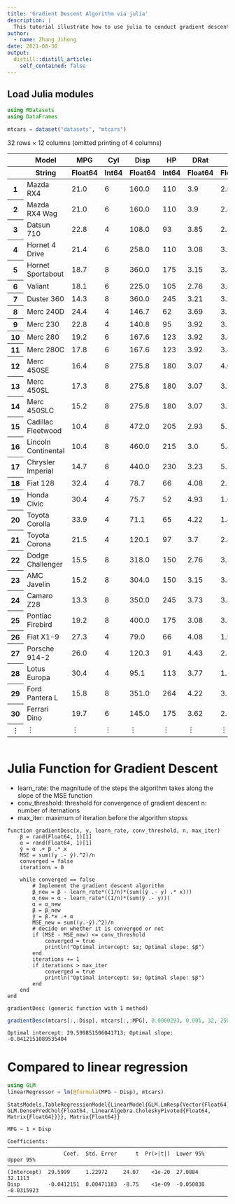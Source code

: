 ```yaml
---
title: 'Gradient Descent Algorithm via julia'
description: |
  This tutorial illustrate how to use julia to conduct gradient descent algorithm.
author:
  - name: Zhang Jihong
date: 2021-08-30
output:
  distill::distill_article:
    self_contained: false
---
```


## Load Julia modules
```julia
using RDatasets
using DataFrames
```


```julia
mtcars = dataset("datasets", "mtcars")
```




<div class="data-frame"><p>32 rows × 12 columns (omitted printing of 4 columns)</p><table class="data-frame"><thead><tr><th></th><th>Model</th><th>MPG</th><th>Cyl</th><th>Disp</th><th>HP</th><th>DRat</th><th>WT</th><th>QSec</th></tr><tr><th></th><th title="String">String</th><th title="Float64">Float64</th><th title="Int64">Int64</th><th title="Float64">Float64</th><th title="Int64">Int64</th><th title="Float64">Float64</th><th title="Float64">Float64</th><th title="Float64">Float64</th></tr></thead><tbody><tr><th>1</th><td>Mazda RX4</td><td>21.0</td><td>6</td><td>160.0</td><td>110</td><td>3.9</td><td>2.62</td><td>16.46</td></tr><tr><th>2</th><td>Mazda RX4 Wag</td><td>21.0</td><td>6</td><td>160.0</td><td>110</td><td>3.9</td><td>2.875</td><td>17.02</td></tr><tr><th>3</th><td>Datsun 710</td><td>22.8</td><td>4</td><td>108.0</td><td>93</td><td>3.85</td><td>2.32</td><td>18.61</td></tr><tr><th>4</th><td>Hornet 4 Drive</td><td>21.4</td><td>6</td><td>258.0</td><td>110</td><td>3.08</td><td>3.215</td><td>19.44</td></tr><tr><th>5</th><td>Hornet Sportabout</td><td>18.7</td><td>8</td><td>360.0</td><td>175</td><td>3.15</td><td>3.44</td><td>17.02</td></tr><tr><th>6</th><td>Valiant</td><td>18.1</td><td>6</td><td>225.0</td><td>105</td><td>2.76</td><td>3.46</td><td>20.22</td></tr><tr><th>7</th><td>Duster 360</td><td>14.3</td><td>8</td><td>360.0</td><td>245</td><td>3.21</td><td>3.57</td><td>15.84</td></tr><tr><th>8</th><td>Merc 240D</td><td>24.4</td><td>4</td><td>146.7</td><td>62</td><td>3.69</td><td>3.19</td><td>20.0</td></tr><tr><th>9</th><td>Merc 230</td><td>22.8</td><td>4</td><td>140.8</td><td>95</td><td>3.92</td><td>3.15</td><td>22.9</td></tr><tr><th>10</th><td>Merc 280</td><td>19.2</td><td>6</td><td>167.6</td><td>123</td><td>3.92</td><td>3.44</td><td>18.3</td></tr><tr><th>11</th><td>Merc 280C</td><td>17.8</td><td>6</td><td>167.6</td><td>123</td><td>3.92</td><td>3.44</td><td>18.9</td></tr><tr><th>12</th><td>Merc 450SE</td><td>16.4</td><td>8</td><td>275.8</td><td>180</td><td>3.07</td><td>4.07</td><td>17.4</td></tr><tr><th>13</th><td>Merc 450SL</td><td>17.3</td><td>8</td><td>275.8</td><td>180</td><td>3.07</td><td>3.73</td><td>17.6</td></tr><tr><th>14</th><td>Merc 450SLC</td><td>15.2</td><td>8</td><td>275.8</td><td>180</td><td>3.07</td><td>3.78</td><td>18.0</td></tr><tr><th>15</th><td>Cadillac Fleetwood</td><td>10.4</td><td>8</td><td>472.0</td><td>205</td><td>2.93</td><td>5.25</td><td>17.98</td></tr><tr><th>16</th><td>Lincoln Continental</td><td>10.4</td><td>8</td><td>460.0</td><td>215</td><td>3.0</td><td>5.424</td><td>17.82</td></tr><tr><th>17</th><td>Chrysler Imperial</td><td>14.7</td><td>8</td><td>440.0</td><td>230</td><td>3.23</td><td>5.345</td><td>17.42</td></tr><tr><th>18</th><td>Fiat 128</td><td>32.4</td><td>4</td><td>78.7</td><td>66</td><td>4.08</td><td>2.2</td><td>19.47</td></tr><tr><th>19</th><td>Honda Civic</td><td>30.4</td><td>4</td><td>75.7</td><td>52</td><td>4.93</td><td>1.615</td><td>18.52</td></tr><tr><th>20</th><td>Toyota Corolla</td><td>33.9</td><td>4</td><td>71.1</td><td>65</td><td>4.22</td><td>1.835</td><td>19.9</td></tr><tr><th>21</th><td>Toyota Corona</td><td>21.5</td><td>4</td><td>120.1</td><td>97</td><td>3.7</td><td>2.465</td><td>20.01</td></tr><tr><th>22</th><td>Dodge Challenger</td><td>15.5</td><td>8</td><td>318.0</td><td>150</td><td>2.76</td><td>3.52</td><td>16.87</td></tr><tr><th>23</th><td>AMC Javelin</td><td>15.2</td><td>8</td><td>304.0</td><td>150</td><td>3.15</td><td>3.435</td><td>17.3</td></tr><tr><th>24</th><td>Camaro Z28</td><td>13.3</td><td>8</td><td>350.0</td><td>245</td><td>3.73</td><td>3.84</td><td>15.41</td></tr><tr><th>25</th><td>Pontiac Firebird</td><td>19.2</td><td>8</td><td>400.0</td><td>175</td><td>3.08</td><td>3.845</td><td>17.05</td></tr><tr><th>26</th><td>Fiat X1-9</td><td>27.3</td><td>4</td><td>79.0</td><td>66</td><td>4.08</td><td>1.935</td><td>18.9</td></tr><tr><th>27</th><td>Porsche 914-2</td><td>26.0</td><td>4</td><td>120.3</td><td>91</td><td>4.43</td><td>2.14</td><td>16.7</td></tr><tr><th>28</th><td>Lotus Europa</td><td>30.4</td><td>4</td><td>95.1</td><td>113</td><td>3.77</td><td>1.513</td><td>16.9</td></tr><tr><th>29</th><td>Ford Pantera L</td><td>15.8</td><td>8</td><td>351.0</td><td>264</td><td>4.22</td><td>3.17</td><td>14.5</td></tr><tr><th>30</th><td>Ferrari Dino</td><td>19.7</td><td>6</td><td>145.0</td><td>175</td><td>3.62</td><td>2.77</td><td>15.5</td></tr><tr><th>&vellip;</th><td>&vellip;</td><td>&vellip;</td><td>&vellip;</td><td>&vellip;</td><td>&vellip;</td><td>&vellip;</td><td>&vellip;</td><td>&vellip;</td></tr></tbody></table></div>




```julia
```

# Julia Function for Gradient Descent

- learn_rate: the magnitude of the steps the algorithm takes along the slope of the MSE function
- conv_threshold: threshold for convergence of gradient descent
n: number of iternations
- max_iter: maximum of iteration before the algorithm stopss

```
function gradientDesc(x, y, learn_rate, conv_threshold, n, max_iter)
    β = rand(Float64, 1)[1]
    α = rand(Float64, 1)[1]
    ŷ = α .+ β .* x
    MSE = sum((y .- ŷ).^2)/n
    converged = false
    iterations = 0

    while converged == false
        # Implement the gradient descent algorithm
        β_new = β - learn_rate*((1/n)*(sum((ŷ .- y) .* x)))
        α_new = α - learn_rate*((1/n)*(sum(ŷ .- y)))
        α = α_new
        β = β_new
        ŷ = β.*x .+ α
        MSE_new = sum((y.-ŷ).^2)/n
        # decide on whether it is converged or not
        if (MSE - MSE_new) <= conv_threshold
            converged = true
            println("Optimal intercept: $α; Optimal slope: $β")
        end
        iterations += 1
        if iterations > max_iter
            converged = true
            println("Optimal intercept: $α; Optimal slope: $β")
        end
    end
end
```




    gradientDesc (generic function with 1 method)




```julia
gradientDesc(mtcars[:,:Disp], mtcars[:,:MPG], 0.0000293, 0.001, 32, 2500000)

```

    Optimal intercept: 29.599851506041713; Optimal slope: -0.0412151089535404


# Compared to linear regression
```julia
using GLM
linearRegressor = lm(@formula(MPG ~ Disp), mtcars)
```




    StatsModels.TableRegressionModel{LinearModel{GLM.LmResp{Vector{Float64}}, GLM.DensePredChol{Float64, LinearAlgebra.CholeskyPivoted{Float64, Matrix{Float64}}}}, Matrix{Float64}}
    
    MPG ~ 1 + Disp
    
    Coefficients:
    ───────────────────────────────────────────────────────────────────────────
                      Coef.  Std. Error      t  Pr(>|t|)  Lower 95%   Upper 95%
    ───────────────────────────────────────────────────────────────────────────
    (Intercept)  29.5999     1.22972     24.07    <1e-20  27.0884    32.1113
    Disp         -0.0412151  0.00471183  -8.75    <1e-09  -0.050838  -0.0315923
    ───────────────────────────────────────────────────────────────────────────




```julia

```
